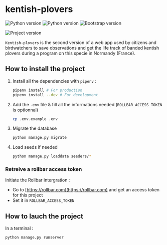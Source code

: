 # kentish-plovers

![Python version](https://img.shields.io/badge/Python_version-3.8-306998.svg?logo=Python&logoColor=white)
![Python version](https://img.shields.io/badge/Django_version-3.8-0C4B33.svg?logo=Django&logoColor=white)
![Bootstrap version](https://img.shields.io/badge/Bootstrap_version-5.0.0_beta2-563d7c.svg?logo=Bootstrap&logoColor=white)

![Project version](https://img.shields.io/badge/Project_version-1.2.0-ffd43b.svg)

`Kentish-plovers` is the second version of a web app used by citizens and birdwatchers to save observations and get the life track of banded kentish plovers during a program on this specie in Normandy (France).

## How to install the project

1. Install all the dependencies with `pipenv` :

   ```bash
   pipenv install # For production
   pipenv install --dev # For development
   ```

2. Add the `.env` file & fill all the informations needed (`ROLLBAR_ACCESS_TOKEN` is optionnal)

   ```bash
   cp .env.example .env
   ```

3. Migrate the database

   ```bash
   python manage.py migrate
   ```

4. Load seeds if needed

   ```bash
   python manage.py loaddata seeders/*
   ```

### Retreive a rollbar access token

Initiate the Rollbar intergration :

- Go to [https://rollbar.com](https://rollbar.com) and get an access token for this project
- Set it in `ROLLBAR_ACCESS_TOKEN`

## How to lauch the project

In a terminal :

```bash
python manage.py runserver
```
